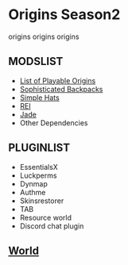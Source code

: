 # Origins Season2
origins origins origins

## MODSLIST
- [List of Playable Origins](LoPO.md)
- [Sophisticated Backpacks](https://www.curseforge.com/minecraft/mc-mods/sophisticated-backpacks-unofficial-fabric-port)
- [Simple Hats](https://www.curseforge.com/minecraft/mc-mods/simplehats)
- [REI](https://www.curseforge.com/minecraft/mc-mods/roughly-enough-items)
- [Jade](https://www.curseforge.com/minecraft/mc-mods/jade)
- Other Dependencies

## PLUGINLIST
- EssentialsX
- Luckperms
- Dynmap
- Authme
- Skinsrestorer
- TAB
- Resource world
- Discord chat plugin

## [World](https://earth.motfe.net)
